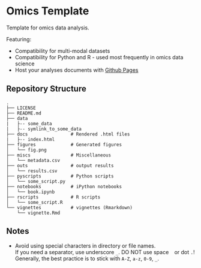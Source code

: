 # Omics Template

Template for omics data analysis.

Featuring:

- Compatibility for multi-modal datasets
- Compatibility for Python and R - used most frequently in omics data science
- Host your analyses documents with [Github Pages](https://pages.github.com/)

## Repository Structure

```
.
├── LICENSE
├── README.md
├── data
|   ├-- some_data
|   ├-- symlink_to_some_data
├── docs                # Rendered .html files
|   ├-- index.html
├── figures             # Generated figures
│   └── fig.png
├── miscs               # Miscellaneous
│   └── metadata.csv
├── outs                # output results
│   └── results.csv
├── pyscripts           # Python scripts
│   └── some_script.py
├── notebooks           # iPython notebooks
│   └── book.ipynb
├── rscripts            # R scripts
│   └── some_script.R
└── vignettes           # vignettes (Rmarkdown)
    └── vignette.Rmd
```

## Notes

* Avoid using special characters in directory or file names.  
  If you need a separator, use underscore `_`. DO NOT use space ` ` or dot `.`!
  Generally, the best practice is to stick with `A-Z`, `a-z`, `0-9`, `_`.
